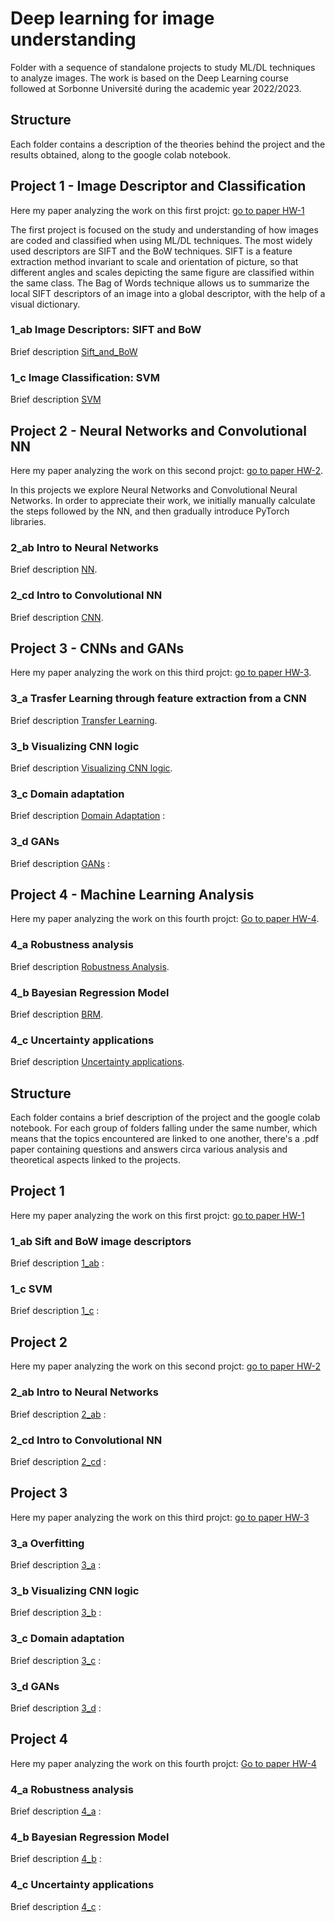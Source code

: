 # Deep learning for image understanding 
Folder with a sequence of standalone 
projects to study ML/DL techniques to 
analyze images. 
The work is based on the Deep Learning
course followed at Sorbonne Université during the academic year 2022/2023. 

## Structure
Each folder contains a description of the theories behind the project and the results obtained, along to the google colab notebook. 


## Project 1 - Image Descriptor and Classification
Here my paper analyzing the work on this first projct: [go to paper HW-1](./1-Image-Descriptors-Classification/HW1.pdf)

The first project is focused on the study and understanding of how images are coded and classified when using ML/DL techniques. 
The most widely used descriptors are SIFT and the BoW
techniques. SIFT is a feature extraction method invariant 
to scale and orientation of picture, so that different 
angles and scales depicting the same 
figure are classified within the same class. 
The Bag of Words technique allows us to summarize the 
local SIFT descriptors of an image into a global descriptor, 
with the help of a visual dictionary. 

### 1_ab Image Descriptors: SIFT and BoW 
Brief description [Sift_and_BoW](./1-Image-Descriptors-Classification/1-Sift-and-BoW/description.md) 


### 1_c Image Classification: SVM
Brief description [SVM](./1-Image-Descriptors-Classification/2-SVM-Image-Classification/description.md) 


## Project 2 - Neural Networks and Convolutional NN
Here my paper analyzing the work on this second projct: [go to paper HW-2](./2-CNN/HW2.pdf). 

In this projects we explore Neural Networks and Convolutional 
Neural Networks. 
In order to appreciate their work, we initially 
manually calculate the steps followed by the NN, 
and then gradually introduce PyTorch libraries. 

### 2_ab Intro to Neural Networks
Brief description [NN](./2-CNN/2-ab/description.md). 

### 2_cd Intro to Convolutional NN
Brief description [CNN](./2-CNN/2-CNN/description.md).

## Project 3 - CNNs and GANs
Here my paper analyzing the work on this third projct: [go to paper HW-3](./3-CNN-and-GAN/HW3.pdf). 

### 3_a Trasfer Learning through feature extraction from a CNN
Brief description [Transfer Learning](./3-CNN-and-GAN/1-transfer-learning/description.md).  

### 3_b Visualizing CNN logic
Brief description [Visualizing CNN logic](./3-CNN-and-GAN/2-visualization/description.md).  

### 3_c Domain adaptation
Brief description [Domain Adaptation](./3-CNN-and-GAN/3-domain-adaptation/description.md) : 

### 3_d GANs
Brief description [GANs](./3-CNN-and-GAN/4-GAN/description.md) : 


## Project 4 - Machine Learning Analysis
Here my paper analyzing the work on this fourth projct: [Go to paper HW-4](./4-ML-analysis/HW4.pdf). 

### 4_a Robustness analysis
Brief description [Robustness Analysis](./4-ML-analysis/1-robustness-analysis/description.md).

### 4_b Bayesian Regression Model
Brief description [BRM](./4-ML-analysis/2-BRM/description.md).

### 4_c Uncertainty applications
Brief description [Uncertainty applications](./4-ML-analysis/3-uncertainty/description.md).



## Structure
Each folder contains a brief description of the project and the google colab notebook.
For each group of folders falling under the same number, which means that the topics encountered are linked to one another, there's a .pdf paper containing 
questions and answers circa various analysis and theoretical aspects linked to the projects.

## Project 1
Here my paper analyzing the work on this first projct: [go to paper HW-1](https://github.com/giuliaprosio/deep-learning-for-image-undestanding/blob/main/HW1.pdf)

### 1_ab Sift and BoW image descriptors
Brief description [1_ab](https://github.com/giuliaprosio/deep-learning-for-image-undestanding/tree/main/1-ab/description.txt) :


### 1_c SVM
Brief description [1_c](https://github.com/giuliaprosio/deep-learning-for-image-undestanding/tree/main/1-c/description.txt) :



## Project 2
Here my paper analyzing the work on this second projct: [go to paper HW-2](https://github.com/giuliaprosio/deep-learning-for-image-undestanding/blob/main/HW2.pdf)

### 2_ab Intro to Neural Networks
Brief description [2_ab](https://github.com/giuliaprosio/deep-learning-for-image-undestanding/tree/main/2-ab/description.txt) : 

### 2_cd Intro to Convolutional NN
Brief description [2_cd](https://github.com/giuliaprosio/deep-learning-for-image-undestanding/tree/main/2-cd/description.txt) : 

## Project 3 
Here my paper analyzing the work on this third projct: [go to paper HW-3](https://github.com/giuliaprosio/deep-learning-for-image-undestanding/blob/main/HW3.pdf)

### 3_a Overfitting
Brief description [3_a](https://github.com/giuliaprosio/deep-learning-for-image-undestanding/tree/main/3-a/description.txt) : 

### 3_b Visualizing CNN logic
Brief description [3_b](https://github.com/giuliaprosio/deep-learning-for-image-undestanding/tree/main/3-b/description.txt) : 

### 3_c Domain adaptation
Brief description [3_c](https://github.com/giuliaprosio/deep-learning-for-image-undestanding/tree/main/3-c/description.txt) : 

### 3_d GANs
Brief description [3_d](https://github.com/giuliaprosio/deep-learning-for-image-undestanding/tree/main/3-d/description.md) : 


## Project 4
Here my paper analyzing the work on this fourth projct: [Go to paper HW-4](https://github.com/giuliaprosio/deep-learning-for-image-undestanding/blob/main/HW4.pdf)

### 4_a Robustness analysis
Brief description [4_a](https://github.com/giuliaprosio/deep-learning-for-image-undestanding/tree/main/4-a/description.txt) : 

### 4_b Bayesian Regression Model
Brief description [4_b](https://github.com/giuliaprosio/deep-learning-for-image-undestanding/tree/main/4-b/description.txt) : 

### 4_c Uncertainty applications
Brief description [4_c](https://github.com/giuliaprosio/deep-learning-for-image-undestanding/tree/main/4-c/description.txt) : 



